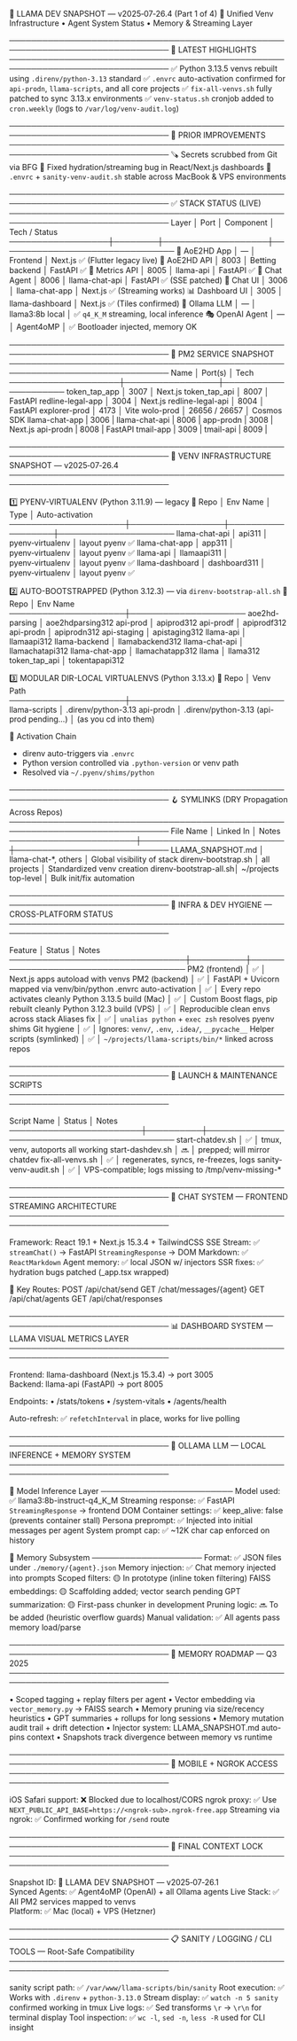 🧩 LLAMA DEV SNAPSHOT — v2025‑07‑26.4 (Part 1 of 4)
💠 Unified Venv Infrastructure • Agent System Status • Memory & Streaming Layer

───────────────────────────────────────────────────────────────────────────────
📌 LATEST HIGHLIGHTS
───────────────────────────────────────────────────────────────────────────────
✅ Python 3.13.5 venvs rebuilt using `.direnv/python-3.13` standard
✅ `.envrc` auto-activation confirmed for `api-prodn`, `llama-scripts`, and all core projects
✅ `fix-all-venvs.sh` fully patched to sync 3.13.x environments
✅ `venv-status.sh` cronjob added to `cron.weekly` (logs to `/var/log/venv-audit.log`)

───────────────────────────────────────────────────────────────────────────────
🧼 PRIOR IMPROVEMENTS
───────────────────────────────────────────────────────────────────────────────
🪚 Secrets scrubbed from Git via BFG
🧪 Fixed hydration/streaming bug in React/Next.js dashboards
🧠 `.envrc` + `sanity-venv-audit.sh` stable across MacBook & VPS environments

───────────────────────────────────────────────────────────────────────────────
✅ STACK STATUS (LIVE)
───────────────────────────────────────────────────────────────────────────────
Layer             │ Port   │ Component         │ Tech / Status
──────────────────┼────────┼───────────────────┼────────────────────────────────
🎯 AoE2HD App     │ —      │ Frontend          │ Next.js ✅ (Flutter legacy live)
🎯 AoE2HD API     │ 8003   │ Betting backend   │ FastAPI ✅
🧠 Metrics API    │ 8005   │ llama-api         │ FastAPI ✅
🧩 Chat Agent     │ 8006   │ llama-chat-api    │ FastAPI ✅ (SSE patched)
💬 Chat UI        │ 3006   │ llama-chat-app    │ Next.js ✅ (Streaming works)
📊 Dashboard UI   │ 3005   │ llama-dashboard   │ Next.js ✅ (Tiles confirmed)
🧠 Ollama LLM     │ —      │ llama3:8b local   │ ✅ `q4_K_M` streaming, local inference
🎭 OpenAI Agent   │ —      │ Agent4oMP         │ ✅ Bootloader injected, memory OK

───────────────────────────────────────────────────────────────────────────────
🧰 PM2 SERVICE SNAPSHOT
───────────────────────────────────────────────────────────────────────────────
Name                │ Port(s)         │ Tech
────────────────────┼─────────────────┼─────────────────────
token_tap_app       │ 3007            │ Next.js
token_tap_api       │ 8007            │ FastAPI
redline-legal-app   │ 3004            │ Next.js
redline-legal-api   │ 8004            │ FastAPI
explorer-prod       │ 4173            │ Vite
wolo-prod           │ 26656 / 26657   │ Cosmos SDK
llama-chat-app      | 3006            |
llama-chat-api      | 8006            |
app-prodn           | 3008            | Next.js
api-prodn           | 8008            | FastAPI
tmail-app           |	3009            |
tmail-api           |	8009            | 

───────────────────────────────────────────────────────────────────────────────
🧩 VENV INFRASTRUCTURE SNAPSHOT — v2025‑07‑26.4
───────────────────────────────────────────────────────────────────────────────

1️⃣ PYENV-VIRTUALENV (Python 3.11.9) — legacy
📁 Repo               │ Env Name        │ Type             │ Auto-activation
─────────────────────┼─────────────────┼──────────────────┼─────────────────────
llama-chat-api       │ api311          │ pyenv‑virtualenv │ layout pyenv ✅
llama-chat-app       │ app311          │ pyenv‑virtualenv │ layout pyenv ✅
llama-api            │ llamaapi311     │ pyenv‑virtualenv │ layout pyenv ✅
llama-dashboard      │ dashboard311    │ pyenv‑virtualenv │ layout pyenv ✅

2️⃣ AUTO-BOOTSTRAPPED (Python 3.12.3) — via `direnv-bootstrap-all.sh`
📁 Repo               │ Env Name
─────────────────────┼─────────────────────
aoe2hd-parsing       │ aoe2hdparsing312
api-prod             │ apiprod312
api-prodf            │ apiprodf312
api-prodn            │ apiprodn312
api-staging          │ apistaging312
llama-api            │ llamaapi312
llama-backend        │ llamabackend312
llama-chat-api       │ llamachatapi312
llama-chat-app       │ llamachatapp312
llama                │ llama312
token_tap_api        │ tokentapapi312

3️⃣ MODULAR DIR-LOCAL VIRTUALENVS (Python 3.13.x)
📁 Repo               │ Venv Path
─────────────────────┼────────────────────────────
llama-scripts        │ .direnv/python-3.13
api-prodn            │ .direnv/python-3.13
(api-prod pending…)  │ (as you cd into them)

🧠 Activation Chain
- direnv auto-triggers via `.envrc`
- Python version controlled via `.python-version` or venv path
- Resolved via `~/.pyenv/shims/python`

───────────────────────────────────────────────────────────────────────────────
🪝 SYMLINKS (DRY Propagation Across Repos)
───────────────────────────────────────────────────────────────────────────────
File Name              │ Linked In                │ Notes
───────────────────────┼──────────────────────────┼────────────────────────────
LLAMA_SNAPSHOT.md      │ llama-chat-*, others     │ Global visibility of stack
direnv-bootstrap.sh    │ all projects             │ Standardized venv creation
direnv-bootstrap-all.sh│ ~/projects top-level     │ Bulk init/fix automation


───────────────────────────────────────────────────────────────────────────────
🐚 INFRA & DEV HYGIENE — CROSS-PLATFORM STATUS
───────────────────────────────────────────────────────────────────────────────

Feature                         │ Status   │ Notes
────────────────────────────────┼──────────┼──────────────────────────────────────
PM2 (frontend)                  │ ✅       │ Next.js apps autoload with venvs
PM2 (backend)                   │ ✅       │ FastAPI + Uvicorn mapped via venv/bin/python
.envrc auto-activation          │ ✅       │ Every repo activates cleanly
Python 3.13.5 build (Mac)       │ ✅       │ Custom Boost flags, pip rebuilt cleanly
Python 3.12.3 build (VPS)       │ ✅       │ Reproducible clean envs across stack
Aliases fix                     │ ✅       │ `unalias python` + `exec zsh` resolves pyenv shims
Git hygiene                     │ ✅       │ Ignores: `venv/`, `.env`, `.idea/`, `__pycache__`
Helper scripts (symlinked)      │ ✅       │ `~/projects/llama-scripts/bin/*` linked across repos

───────────────────────────────────────────────────────────────────────────────
🧪 LAUNCH & MAINTENANCE SCRIPTS
───────────────────────────────────────────────────────────────────────────────

Script Name             │ Status   │ Notes
────────────────────────┼──────────┼────────────────────────────────────────────
start-chatdev.sh        │ ✅       │ tmux, venv, autoports all working
start-dashdev.sh        │ 🔜       │ prepped; will mirror chatdev
fix-all-venvs.sh        │ ✅       │ regenerates, syncs, re-freezes, logs
sanity-venv-audit.sh    │ ✅       │ VPS-compatible; logs missing to /tmp/venv-missing-*

───────────────────────────────────────────────────────────────────────────────
🔌 CHAT SYSTEM — FRONTEND STREAMING ARCHITECTURE
───────────────────────────────────────────────────────────────────────────────

Framework:     React 19.1 + Next.js 15.3.4 + TailwindCSS
SSE Stream:    ✅ `streamChat()` → FastAPI `StreamingResponse` → DOM
Markdown:      ✅ `ReactMarkdown`
Agent memory:  ✅ local JSON w/ injectors
SSR fixes:     ✅ hydration bugs patched (_app.tsx wrapped)

🔑 Key Routes:
POST   /api/chat/send
GET    /chat/messages/{agent}
GET    /api/chat/agents
GET    /api/chat/responses

───────────────────────────────────────────────────────────────────────────────
📊 DASHBOARD SYSTEM — LLAMA VISUAL METRICS LAYER
───────────────────────────────────────────────────────────────────────────────

Frontend: llama-dashboard (Next.js 15.3.4) → port 3005  
Backend:  llama-api (FastAPI) → port 8005

Endpoints:
  • /stats/tokens
  • /system-vitals
  • /agents/health

Auto-refresh: ✅ `refetchInterval` in place, works for live polling

───────────────────────────────────────────────────────────────────────────────
🧠 OLLAMA LLM — LOCAL INFERENCE + MEMORY SYSTEM
───────────────────────────────────────────────────────────────────────────────

🧠 Model Inference Layer
────────────────────────
Model used:            ✅ llama3:8b-instruct-q4_K_M
Streaming response:    ✅ FastAPI `StreamingResponse` → frontend DOM
Container settings:    ✅ keep_alive: false (prevents container stall)
Persona preprompt:     ✅ Injected into initial messages per agent
System prompt cap:     ✅ ~12K char cap enforced on history

🧠 Memory Subsystem
────────────────────
Format:                ✅ JSON files under `./memory/{agent}.json`
Memory injection:      ✅ Chat memory injected into prompts
Scoped filters:        🟡 In prototype (inline token filtering)
FAISS embeddings:      🟡 Scaffolding added; vector search pending
GPT summarization:     🟡 First-pass chunker in development
Pruning logic:         🔜 To be added (heuristic overflow guards)
Manual validation:     ✅ All agents pass memory load/parse

───────────────────────────────────────────────────────────────────────────────
🧬 MEMORY ROADMAP — Q3 2025
───────────────────────────────────────────────────────────────────────────────

• Scoped tagging + replay filters per agent
• Vector embedding via `vector_memory.py` → FAISS search
• Memory pruning via size/recency heuristics
• GPT summaries + rollups for long sessions
• Memory mutation audit trail + drift detection
• Injector system: LLAMA_SNAPSHOT.md auto-pins context
• Snapshots track divergence between memory vs runtime

───────────────────────────────────────────────────────────────────────────────
📱 MOBILE + NGROK ACCESS
───────────────────────────────────────────────────────────────────────────────

iOS Safari support:      ❌ Blocked due to localhost/CORS
ngrok proxy:             ✅ Use `NEXT_PUBLIC_API_BASE=https://<ngrok-sub>.ngrok-free.app`
Streaming via ngrok:     ✅ Confirmed working for `/send` route

───────────────────────────────────────────────────────────────────────────────
🧩 FINAL CONTEXT LOCK
───────────────────────────────────────────────────────────────────────────────

Snapshot ID:     🧩 LLAMA DEV SNAPSHOT — v2025‑07‑26.1  
Synced Agents:   ✅ Agent4oMP (OpenAI) + all Ollama agents
Live Stack:      ✅ All PM2 services mapped to venvs  
Platform:        ✅ Mac (local) + VPS (Hetzner)  

───────────────────────────────────────────────────────────────────────────────
📋 SANITY / LOGGING / CLI TOOLS — Root-Safe Compatibility
───────────────────────────────────────────────────────────────────────────────

sanity script path:         ✅ `/var/www/llama-scripts/bin/sanity`
Root execution:             ✅ Works with `.direnv` + `python-3.13.0`
Stream display:             ✅ `watch -n 5 sanity` confirmed working in tmux
Live logs:                  ✅ Sed transforms `\r` → `\r\n` for terminal display
Tool inspection:            ✅ `wc -l`, `sed -n`, `less -R` used for CLI insight

